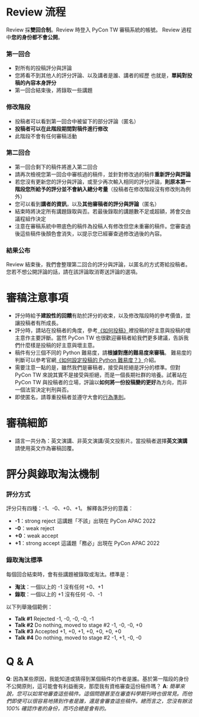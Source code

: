 # Review 流程
Review 採**雙回合制**。Review 時登入 PyCon TW 審稿系統的帳號。
Review 過程中**您的身份都不會公開**。

### 第一回合
- 對所有的投稿評分與評論
- 您將看不到其他人的評分評論、以及講者是誰、講者的經歷
  也就是，**單純對投稿的內容本身評分**
- 第一回合結束後，將錄取一些講題

### 修改階段
- 投稿者可以看到第一回合中被留下的部分評論（匿名）
- **投稿者可以在此階段期間對稿件進行修改**
- 此階段不會有任何審稿活動

### 第二回合
- 第一回合剩下的稿件將進入第二回合
- 請再次檢視您第一回合中審核過的稿件，並針對修改過的稿件**重新評分與評論**
- 若您沒有更新您的評分與評論，或至少再次輸入相同的評分評論，**則原本第一階段您所給予的評分並不會納入總分考量**（投稿者在修改階段沒有修改則為例外）
- 您可以看到**講者的資訊**，以及**其他審稿者的評分與評論**（匿名）
- 結束時將決定所有講題錄取與否。若最後錄取的講題數不足或超額，將會交由議程組作決定
- 注意在審稿系統中帶底色的稿件為投稿人有修改但您未重審的稿件。您審查過後這些稿件後顏色會消失，以提示您已經審查過修改過後的內容。

### 結果公布
Review 結束後，我們會整理第二回合的評分與評論，以匿名的方式寄給投稿者。您若不想公開評論的話，請在該評論取消寄送評論的選項。

# 審稿注意事項
+ 評分時給予**建設性的回饋**有助於評分的收束，以及修改階段時的參考價值，並讓投稿者有所成長。
+ 評分時，請站在投稿者的角度，參考[《如何投稿》](https://tw.pycon.org/2022/zh-hant/speaking/talk)裡投稿的好主意與投稿的壞主意作主要評斷。當然 PyCon TW 也很歡迎審稿者給我們更多建議，告訴我們什麼樣是投稿的好主意與壞主意。
+ 稿件有分三個不同的 Python 難易度，請**根據對應的難易度來審稿**。
難易度的判斷可以參考官網[《如何設定投稿的 Python 難易度？》](https://tw.pycon.org/2022/zh-hant/speaking/talk)介紹。
+ 需要注意一點的是，雖然我們是審稿者，接受與拒絕是評分的標準。但對 PyCon TW 來說其實不是接受與拒絕，而是一個長期社群的培養。試著站在 PyCon TW 與投稿者的立場，評論以**如何將一份投稿變的更好**為方向，而非一個法官決定判刑與否。
+ 即使匿名，請尊重投稿者並遵守大會的[行為準則](https://tw.pycon.org/2022/zh-hant/about/code-of-conduct)。

# 審稿細節
+ 語言一共分為：英文演講、非英文演講/英文投影片。當投稿者選擇**英文演講**請使用英文作為審稿回覆。


# 評分與錄取淘汰機制
### 評分方式
評分只有四種：-1、-0、+0、+1。
解釋各評分的意義：
* **-1**：strong reject    這講題「不該」出現在 PyCon APAC 2022
* **-0**：weak reject
* **+0**：weak accept
* **+1**：strong accept    這議題「務必」出現在 PyCon APAC 2022

### 錄取淘汰標準
每個回合結束時，會有些講題被錄取或淘汰。標準是：
* **淘汰**：一個以上的 -1 沒有任何 +0、+1
* **錄取**：一個以上的 +1 沒有任何 -0、-1

以下列舉幾個範例：
* **Talk #1** Rejected
  -1, -0, -0, -0, -1
* **Talk #2** Do nothing, moved to stage #2
  -1, -0, -0, +0
* **Talk #3** Accepted
  +1, +0, +1, +0, +0, +0, +0
* **Talk #4** Do nothing, moved to stage #2
  -1, +1, -0, -0


# Q & A
**Q**: 因為某些原因，我能知道或猜得到某個稿件的作者是誰。基於第一階段的身份不公開原則，這可能會有利益衝突，那麼我有資格審查這份稿件嗎？
**A**: *簡單來說，您可以如常地審查這些稿件。這個問題甚至在審查科學期刊時也很常見。而他們即使可以很容易地猜到作者是誰，還是會審查這些稿件。總而言之，您沒有辦法 100% 確認作者的身份，而巧合總是會有的。*

